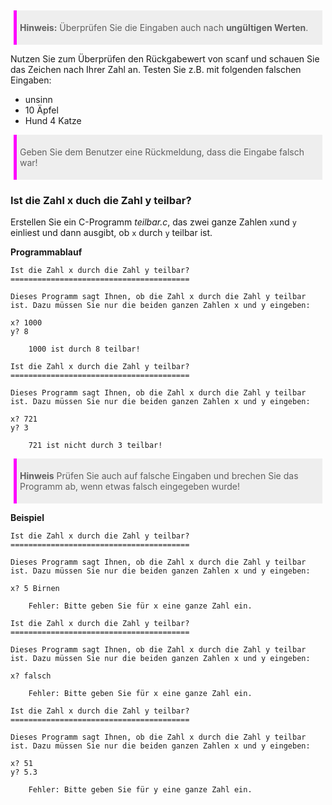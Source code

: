 > **Hinweis:** Überprüfen Sie die Eingaben auch nach **ungültigen Werten**.

Nutzen Sie zum Überprüfen den Rückgabewert von scanf und schauen Sie das Zeichen nach Ihrer Zahl an. Testen Sie z.B. mit folgenden falschen Eingaben:

* unsinn
* 10 Äpfel
* Hund 4 Katze

> Geben Sie dem Benutzer eine Rückmeldung, dass die Eingabe falsch war!

### Ist die Zahl x duch die Zahl y teilbar?

Erstellen Sie ein C-Programm _teilbar.c_, das zwei ganze Zahlen `x`und `y` einliest und dann ausgibt, ob `x` durch `y` teilbar ist.

**Programmablauf**

```shell
Ist die Zahl x durch die Zahl y teilbar?
========================================

Dieses Programm sagt Ihnen, ob die Zahl x durch die Zahl y teilbar ist. Dazu müssen Sie nur die beiden ganzen Zahlen x und y eingeben:

x? 1000
y? 8

    1000 ist durch 8 teilbar!
```

```shell
Ist die Zahl x durch die Zahl y teilbar?
========================================

Dieses Programm sagt Ihnen, ob die Zahl x durch die Zahl y teilbar ist. Dazu müssen Sie nur die beiden ganzen Zahlen x und y eingeben:

x? 721
y? 3

    721 ist nicht durch 3 teilbar!
```

> **Hinweis** Prüfen Sie auch auf falsche Eingaben und brechen Sie das Programm ab, wenn etwas falsch eingegeben wurde!

**Beispiel**

```shell
Ist die Zahl x durch die Zahl y teilbar?
========================================

Dieses Programm sagt Ihnen, ob die Zahl x durch die Zahl y teilbar ist. Dazu müssen Sie nur die beiden ganzen Zahlen x und y eingeben:

x? 5 Birnen

    Fehler: Bitte geben Sie für x eine ganze Zahl ein.
```

```shell
Ist die Zahl x durch die Zahl y teilbar?
========================================

Dieses Programm sagt Ihnen, ob die Zahl x durch die Zahl y teilbar ist. Dazu müssen Sie nur die beiden ganzen Zahlen x und y eingeben:

x? falsch

    Fehler: Bitte geben Sie für x eine ganze Zahl ein.
```

```shell
Ist die Zahl x durch die Zahl y teilbar?
========================================

Dieses Programm sagt Ihnen, ob die Zahl x durch die Zahl y teilbar ist. Dazu müssen Sie nur die beiden ganzen Zahlen x und y eingeben:

x? 51
y? 5.3

    Fehler: Bitte geben Sie für y eine ganze Zahl ein.
```

<style>
.or {
    text-align:center;
    margin:1rem;
    font-size:2rem;
    font-weight: bold;
}

blockquote, .blockquote {
    background:#EEE;
    padding:5px;
    margin: 5px;
    border-left: 5px solid magenta;
}

code.hljs {
    background: #EEE;
}
</style>
